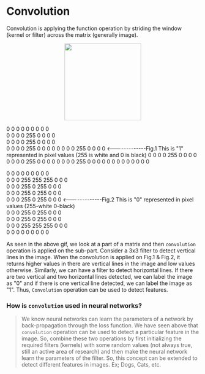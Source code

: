 # Convolution

Convolution is applying the function operation by striding the window (kernel or filter) across the matrix (generally image).

<p align='center'>
<img width='200' height='200' src="https://raw.githubusercontent.com/mingruimingrui/Convolution-neural-networks-made-easy-with-keras/master/imgs/filtering-many-to-one.gif">
 </p>


0 0 0 0 0   0 0 0 0                                                                                             
0 0 0 0 255 0 0 0 0                                                                             
0 0 0 0 255 0 0 0 0   
0 0 0 0 255 0 0 0 0
0 0 0 0 255 0 0 0 0   <-------------Fig.1  This is "1" represented in pixel values (255 is white and 0 is black)
0 0 0 0 255 0 0 0 0
0 0 0 0 255 0 0 0 0
0 0 0 0 255 0 0 0 0
0 0 0 0 0   0 0 0 0


0 0 0 0   0   0   0 0 0    
0 0 0 255 255 255 0 0 0      
0 0 0 255 0   255 0 0 0      
0 0 0 255 0   255 0 0 0    
0 0 0 255 0   255 0 0 0  <-------------Fig.2  This is "0" represented in pixel values (255-white 0-black)                 
0 0 0 255 0   255 0 0 0                                                                          
0 0 0 255 0   255 0 0 0     
0 0 0 255 255 255 0 0 0     
0 0 0 0   0   0   0 0 0                                     

As seen in the above gif, we look at a part of a matrix and then `convolution` operation is applied on the sub-part. Consider a 3x3 filter to detect vertical lines in the image. When the convolution is applied on Fig.1 & Fig.2, it returns higher values in there are vertical lines in the image and low values otherwise. Similarly, we can have a filter to detect horizontal lines. If there are two vertical and two horizontal lines detected, we can label the image as "0" and if there is one vertical line detected, we can label the image as "1". Thus, `Convolution` operation can be used to detect features.

### How is `convolution` used in neural networks?
> We know neural networks can learn the parameters of a network by back-propagation through the loss function. We have seen above that `convolution` operation can be used to detect a particular feature in the image. So, combine these two operations by first initializing the required filters (kernels) with some random values (not always true, still an active area of research) and then make the neural network learn the parameters of the filter. So, this concept can be extended to detect different features in images. Ex; Dogs, Cats, etc.


